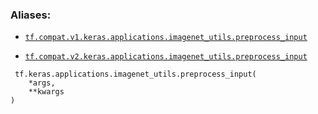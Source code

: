 

### Aliases:

- [ `tf.compat.v1.keras.applications.imagenet_utils.preprocess_input` ](/api_docs/python/tf/keras/applications/imagenet_utils/preprocess_input)

- [ `tf.compat.v2.keras.applications.imagenet_utils.preprocess_input` ](/api_docs/python/tf/keras/applications/imagenet_utils/preprocess_input)



```
 tf.keras.applications.imagenet_utils.preprocess_input(
    *args,
    **kwargs
)
 
```

